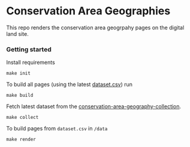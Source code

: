 # Conservation Area Geographies

This repo renders the conservation area geogrpahy pages on the digital land site.

### Getting started

Install requirements

    make init

To build all pages (using the latest [dataset.csv](https://raw.githubusercontent.com/digital-land/conservation-area-geography-collection/master/index/dataset.csv)) run

    make build

Fetch latest dataset from the [conservation-area-geography-collection](https://github.com/digital-land/conservation-area-geography-collection/tree/national-dataset).

    make collect

To build pages from `dataset.csv` in `/data`

    make render
